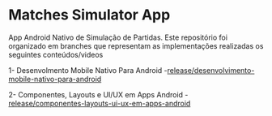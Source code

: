 # Matches Simulator App

App Android Nativo de Simulação de Partidas. Este repositório foi organizado em branches que representam as implementações realizadas os seguintes conteúdos/videos

1- Desenvolmento Mobile Nativo Para Android
   -[release/desenvolvimento-mobile-nativo-para-android](https://github.com/JRodolfoM/matches-simulator-app/tree/release/desenvolvimento-mobile-nativo-para-android)
   
2- Componentes, Layouts e UI/UX em Apps Android
   -[release/componentes-layouts-ui-ux-em-apps-android](https://github.com/JRodolfoM/matches-simulator-app/tree/release/componentes-layouts-ui-ux-em-apps-android)
